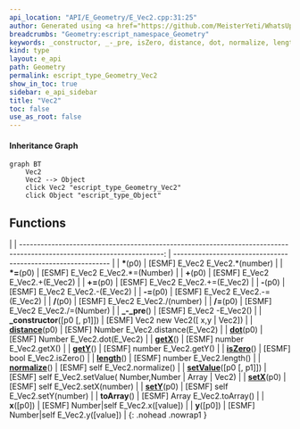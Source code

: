 ```yaml
---
api_location: "API/E_Geometry/E_Vec2.cpp:31:25"
author: Generated using <a href="https://github.com/MeisterYeti/WhatsUpDoc">WhatsUpDoc</a>
breadcrumbs: "Geometry:escript_namespace_Geometry"
keywords: _constructor, _-_pre, isZero, distance, dot, normalize, length, getX, getY, setValue, setX, setY, toArray, x, y
kind: type
layout: e_api
path: Geometry
permalink: escript_type_Geometry_Vec2
show_in_toc: true
sidebar: e_api_sidebar
title: "Vec2"
toc: false
use_as_root: false
---
```


#### Inheritance Graph

```mermaid
graph BT
	Vec2
	Vec2 --> Object
	click Vec2 "escript_type_Geometry_Vec2"
	click Object "escript_type_Object"
```

## Functions

|
| ----------------------------------------------------------------------------------------------------------------------: | ------------------------------------------------------------ | 
| **\***(p0)                                                                                                              | [ESMF] E_Vec2 E_Vec2.\*(number)                              | 
| **\*=**(p0)                                                                                                             | [ESMF] E_Vec2 E_Vec2.\*=(Number)                             | 
| **+**(p0)                                                                                                               | [ESMF] E_Vec2 E_Vec2.+(E_Vec2)                               | 
| **+=**(p0)                                                                                                              | [ESMF] E_Vec2 E_Vec2.+=(E_Vec2)                              | 
| **-**(p0)                                                                                                               | [ESMF] E_Vec2 E_Vec2.-(E_Vec2)                               | 
| **-=**(p0)                                                                                                              | [ESMF] E_Vec2 E_Vec2.-=(E_Vec2)                              | 
| **/**(p0)                                                                                                               | [ESMF] E_Vec2 E_Vec2./(number)                               | 
| **/=**(p0)                                                                                                              | [ESMF] E_Vec2 E_Vec2./=(Number)                              | 
| **_-_pre**()                                                                                                            | [ESMF] E_Vec2 -E_Vec2()                                      | 
| **_constructor**([p0 [, p1]])                                                                                           | [ESMF] Vec2 new Vec2([ x,y \| Vec2])                         | 
| **[distance](classGeometry_1_1%5F%5FVec2#classGeometry_1_1%5F%5FVec2_1aafc3650b65c2414b5c9045f0aae86a90)**(p0)          | [ESMF] Number E_Vec2.distance(E_Vec2)                        | 
| **[dot](classGeometry_1_1%5F%5FVec2#classGeometry_1_1%5F%5FVec2_1a57fd6463ab37015754ebb20a79503acd)**(p0)               | [ESMF] Number E_Vec2.dot(E_Vec2)                             | 
| **[getX](classGeometry_1_1%5F%5FVec2#classGeometry_1_1%5F%5FVec2_1a7392eebd92f1b5d53b9675d03fa1df0b)**()                | [ESMF] number E_Vec2.getX()                                  | 
| **[getY](classGeometry_1_1%5F%5FVec2#classGeometry_1_1%5F%5FVec2_1a442ab626805e23c6a3e8495cbd1a316f)**()                | [ESMF] number E_Vec2.getY()                                  | 
| **[isZero](classGeometry_1_1%5F%5FVec2#classGeometry_1_1%5F%5FVec2_1afebf4f7df907cbbdcf7245faeb05f3bb)**()              | [ESMF] bool E_Vec2.isZero()                                  | 
| **[length](classGeometry_1_1%5F%5FVec2#classGeometry_1_1%5F%5FVec2_1a4a2e248f8175b4470aac3a6533bb36f7)**()              | [ESMF] number E_Vec2.length()                                | 
| **[normalize](classGeometry_1_1%5F%5FVec2#classGeometry_1_1%5F%5FVec2_1a4bd4fead7c36a5b58c38739259846b52)**()           | [ESMF] self E_Vec2.normalize()                               | 
| **[setValue](classGeometry_1_1%5F%5FVec2#classGeometry_1_1%5F%5FVec2_1ac15af89d77e64a980d2fe83d3a1352b8)**([p0 [, p1]]) | [ESMF] self E_Vec2.setValue( Number,Number \| Array \| Vec2) | 
| **[setX](classGeometry_1_1%5F%5FVec2#classGeometry_1_1%5F%5FVec2_1ae8e8fa822ecf32799667eb1d20545b4e)**(p0)              | [ESMF] self E_Vec2.setX(number)                              | 
| **[setY](classGeometry_1_1%5F%5FVec2#classGeometry_1_1%5F%5FVec2_1a9e33605ec605798898cae4e25324e79e)**(p0)              | [ESMF] self E_Vec2.setY(number)                              | 
| **toArray**()                                                                                                           | [ESMF] Array E_Vec2.toArray()                                | 
| **x**([p0])                                                                                                             | [ESMF] Number\|self E_Vec2.x([value])                        | 
| **y**([p0])                                                                                                             | [ESMF] Number\|self E_Vec2.y([value])                        | 
{: .nohead .nowrap1 }

